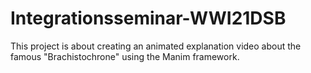 # Integrationsseminar-WWI21DSB
This project is about creating an animated explanation video about the famous "Brachistochrone" using the Manim framework.
